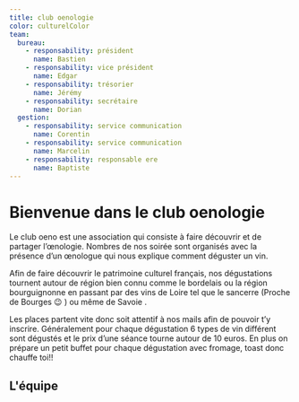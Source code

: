 ```yaml
---
title: club oenologie
color: culturelColor
team:
  bureau:
    - responsability: président
      name: Bastien
    - responsability: vice président
      name: Edgar
    - responsability: trésorier
      name: Jérémy
    - responsability: secrétaire
      name: Dorian
  gestion:
    - responsability: service communication
      name: Corentin
    - responsability: service communication
      name: Marcelin
    - responsability: responsable ere
      name: Baptiste
---
```


# Bienvenue dans le club oenologie

<campus-center>
  <campus-responsive-image
    folder-name="federation/culturel/club-oenologie"
    name="logo.png"
    max-width="400"></campus-responsive-image>
</campus-center>

Le club oeno est une association qui consiste à faire découvrir et de partager
l’œnologie. Nombres de nos soirée sont organisés avec la présence d’un œnologue
qui nous explique comment déguster un vin.

Afin de faire découvrir le patrimoine culturel français, nos dégustations
tournent autour de région bien connu comme le bordelais ou la région
bourguignonne en passant par des vins de Loire tel que le sancerre (Proche de
Bourges 😉 ) ou même de Savoie .

Les places partent vite donc soit attentif à nos mails afin de pouvoir t’y
inscrire. Généralement pour chaque dégustation 6 types de vin différent sont
dégustés et le prix d’une séance tourne autour de 10 euros. En plus on prépare
un petit buffet pour chaque dégustation avec fromage, toast donc chauffe toi!!

## L'équipe

<campus-team :team="team" :color="color"></campus-team>
